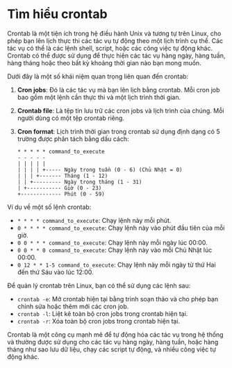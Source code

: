 # Tìm hiểu crontab

Crontab là một tiện ích trong hệ điều hành Unix và tương tự trên Linux, cho phép bạn lên lịch thực thi các tác vụ tự động theo một lịch trình cụ thể. Các tác vụ có thể là các lệnh shell, script, hoặc các công việc tự động khác. Crontab có thể được sử dụng để thực hiện các tác vụ hàng ngày, hàng tuần, hàng tháng hoặc theo bất kỳ khoảng thời gian nào bạn mong muốn.

Dưới đây là một số khái niệm quan trọng liên quan đến crontab:

1. **Cron jobs**: Đó là các tác vụ mà bạn lên lịch bằng crontab. Mỗi cron job bao gồm một lệnh cần thực thi và một lịch trình thời gian.
2. **Crontab file**: Là tệp tin lưu trữ các cron jobs và lịch trình của chúng. Mỗi người dùng có một tệp crontab riêng.
3. **Cron format**: Lịch trình thời gian trong crontab sử dụng định dạng có 5 trường được phân tách bằng dấu cách:
    
    ```
    * * * * * command_to_execute
    - - - - -
    | | | | |
    | | | | +----- Ngày trong tuần (0 - 6) (Chủ Nhật = 0)
    | | | +------- Tháng (1 - 12)
    | | +--------- Ngày trong tháng (1 - 31)
    | +----------- Giờ (0 - 23)
    +------------- Phút (0 - 59)
    
    ```
    

Ví dụ về một số lệnh crontab:

- `* * * * command_to_execute`: Chạy lệnh này mỗi phút.
- `0 * * * * command_to_execute`: Chạy lệnh này vào phút đầu tiên của mỗi giờ.
- `0 0 * * * command_to_execute`: Chạy lệnh này mỗi ngày lúc 00:00.
- `0 0 * * 0 command_to_execute`: Chạy lệnh này vào mỗi Chủ Nhật lúc 00:00.
- `0 12 * * 1-5 command_to_execute`: Chạy lệnh này mỗi ngày từ thứ Hai đến thứ Sáu vào lúc 12:00.

Để quản lý crontab trên Linux, bạn có thể sử dụng các lệnh sau:

- `crontab -e`: Mở crontab hiện tại bằng trình soạn thảo và cho phép bạn chỉnh sửa hoặc thêm mới các cron job.
- `crontab -l`: Liệt kê toàn bộ cron jobs trong crontab hiện tại.
- `crontab -r`: Xóa toàn bộ cron jobs trong crontab hiện tại.

Crontab là một công cụ mạnh mẽ để tự động hóa các tác vụ trong hệ thống và thường được sử dụng cho các tác vụ hàng ngày, hàng tuần, hoặc hàng tháng như sao lưu dữ liệu, chạy các script tự động, và nhiều công việc tự động khác.